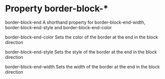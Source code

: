 # Property border-block-*

border-block-end
A shorthand property for border-block-end-width, border-block-end-style and border-block-end-color

border-block-end-color
Sets the color of the border at the end in the block direction

border-block-end-style
Sets the style of the border at the end in the block direction

border-block-end-width
Sets the width of the border at the end in the block direction

